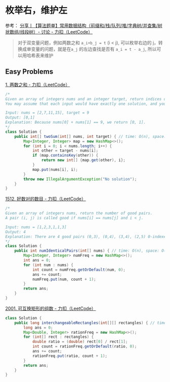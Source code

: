 # 枚举右，维护左

参考： [分享丨【算法题单】常用数据结构（前缀和/栈/队列/堆/字典树/并查集/树状数组/线段树）- 讨论 - 力扣（LeetCode）](https://leetcode.cn/discuss/post/3583665/fen-xiang-gun-ti-dan-chang-yong-shu-ju-j-bvmv/)

> 对于双变量问题，例如两数之和 `a_i+b_j = t` (i < j), 可以枚举右边的 j，转换成单变量的问题，就是在`a_j` 的左边查找是否有 `a_i = t - a_j`, 所以可以用哈希表来维护

## Easy Problems

[1. 两数之和 - 力扣（LeetCode）](https://leetcode.cn/problems/two-sum/)
```java
/*
Given an array of integers nums and an integer target, return indices of the two numbers such that they add up to target.
You may assume that each input would have exactly one solution, and you may not use the same element twice.

Input: nums = [2,7,11,15], target = 9
Output: [0,1]
Explanation: Because nums[0] + nums[1] == 9, we return [0, 1].
*/
class Solution {
    public int[] twoSum(int[] nums, int target) { // time: O(n), space: O(n)
        Map<Integer, Integer> map = new HashMap<>();
        for (int i = 0; i < nums.length; i++) {
            int other = target - nums[i];
            if (map.containsKey(other)) {
                return new int[] {map.get(other), i};
            }
            map.put(nums[i], i);
        }
        throw new IllegalArgumentException("No solution");
    }
}
```

[1512. 好数对的数目 - 力扣（LeetCode）](https://leetcode.cn/problems/number-of-good-pairs/description/)
```java
/*
Given an array of integers nums, return the number of good pairs.
A pair (i, j) is called good if nums[i] == nums[j] and i < j.

Input: nums = [1,2,3,1,1,3]
Output: 4
Explanation: There are 4 good pairs (0,3), (0,4), (3,4), (2,5) 0-indexed.
*/
class Solution {
    public int numIdenticalPairs(int[] nums) { // time: O(n), space: O(n)
        Map<Integer, Integer> numFreq = new HashMap<>();
        int ans = 0;
        for (int num : nums) {
            int count = numFreq.getOrDefault(num, 0);
            ans += count;
            numFreq.put(num, count + 1);
        }
        return ans;
    }
}
```

[2001. 可互换矩形的组数 - 力扣（LeetCode）](https://leetcode.cn/problems/number-of-pairs-of-interchangeable-rectangles/description/)
```java
class Solution {
    public long interchangeableRectangles(int[][] rectangles) { // time: O(n), space: O(n)
        long ans = 0;
        Map<Double, Integer> rationFreq = new HashMap<>();
        for (int[] rect : rectangles) {
            double ratio = (double) rect[0] / rect[1];
            int count = rationFreq.getOrDefault(ratio, 0);
            ans += count;
            rationFreq.put(ratio, count + 1);
        }
        return ans;
    }
}
```